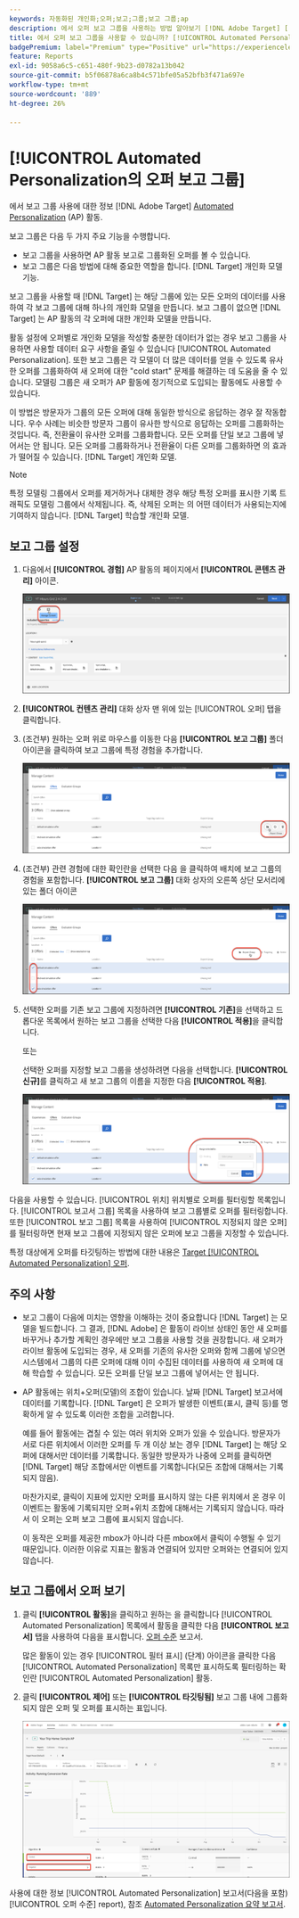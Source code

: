 ```yaml
---
keywords: 자동화된 개인화;오퍼;보고;그룹;보고 그룹;ap
description: 에서 오퍼 보고 그룹을 사용하는 방법 알아보기 [!DNL Adobe Target] [!UICONTROL Automated Personalization] 활동.
title: 에서 오퍼 보고 그룹을 사용할 수 있습니까? [!UICONTROL Automated Personalization] 활동?
badgePremium: label="Premium" type="Positive" url="https://experienceleague.adobe.com/docs/target/using/introduction/intro.html?lang=en#premium newtab=true" tooltip="Target Premium에 포함된 내용을 확인하십시오."
feature: Reports
exl-id: 9058a6c5-c651-480f-9b23-d0782a13b042
source-git-commit: b5f06878a6ca8b4c571bfe05a52bfb3f471a697e
workflow-type: tm+mt
source-wordcount: '889'
ht-degree: 26%

---
```


# [!UICONTROL Automated Personalization의 오퍼 보고 그룹]

에서 보고 그룹 사용에 대한 정보 [!DNL Adobe Target] [Automated Personalization](/help/main/c-activities/t-automated-personalization/automated-personalization.md) (AP) 활동.

보고 그룹은 다음 두 가지 주요 기능을 수행합니다.

* 보고 그룹을 사용하면 AP 활동 보고로 그룹화된 오퍼를 볼 수 있습니다.
* 보고 그룹은 다음 방법에 대해 중요한 역할을 합니다. [!DNL Target] 개인화 모델 기능.

보고 그룹을 사용할 때 [!DNL Target] 는 해당 그룹에 있는 모든 오퍼의 데이터를 사용하여 각 보고 그룹에 대해 하나의 개인화 모델을 만듭니다. 보고 그룹이 없으면 [!DNL Target] 는 AP 활동의 각 오퍼에 대한 개인화 모델을 만듭니다.

활동 설정에 오퍼별로 개인화 모델을 작성할 충분한 데이터가 없는 경우 보고 그룹을 사용하면 사용할 데이터 요구 사항을 줄일 수 있습니다 [!UICONTROL Automated Personalization]. 또한 보고 그룹은 각 모델이 더 많은 데이터를 얻을 수 있도록 유사한 오퍼를 그룹화하여 새 오퍼에 대한 &quot;cold start&quot; 문제를 해결하는 데 도움을 줄 수 있습니다. 모델링 그룹은 새 오퍼가 AP 활동에 정기적으로 도입되는 활동에도 사용할 수 있습니다.

이 방법은 방문자가 그룹의 모든 오퍼에 대해 동일한 방식으로 응답하는 경우 잘 작동합니다. 우수 사례는 비슷한 방문자 그룹이 유사한 방식으로 응답하는 오퍼를 그룹화하는 것입니다. 즉, 전환율이 유사한 오퍼를 그룹화합니다. 모든 오퍼를 단일 보고 그룹에 넣어서는 안 됩니다. 모든 오퍼를 그룹화하거나 전환율이 다른 오퍼를 그룹화하면 의 효과가 떨어질 수 있습니다. [!DNL Target] 개인화 모델.

>[!NOTE]
>
>특정 모델링 그룹에서 오퍼를 제거하거나 대체한 경우 해당 특정 오퍼를 표시한 기록 트래픽도 모델링 그룹에서 삭제됩니다. 즉, 삭제된 오퍼는 의 어떤 데이터가 사용되는지에 기여하지 않습니다. [!DNL Target] 학습할 개인화 모델.

## 보고 그룹 설정

1. 다음에서 **[!UICONTROL 경험]** AP 활동의 페이지에서 **[!UICONTROL 콘텐츠 관리]** 아이콘.

   ![콘텐츠 관리 아이콘](/help/main/c-reports/assets/ap_manage_content.png)

1. **[!UICONTROL 컨텐츠 관리]** 대화 상자 맨 위에 있는 [!UICONTROL 오퍼] 탭을 클릭합니다.
1. (조건부) 원하는 오퍼 위로 마우스를 이동한 다음 **[!UICONTROL 보고 그룹]** 폴더 아이콘을 클릭하여 보고 그룹에 특정 경험을 추가합니다.

   ![보고 그룹 아이콘](/help/main/c-reports/assets/ap_manage_content_2.png)

1. (조건부) 관련 경험에 대한 확인란을 선택한 다음 을 클릭하여 배치에 보고 그룹의 경험을 포함합니다. **[!UICONTROL 보고 그룹]** 대화 상자의 오른쪽 상단 모서리에 있는 폴더 아이콘

   ![보고 그룹 아이콘](/help/main/c-reports/assets/ap_manage_content_3.png)

1. 선택한 오퍼를 기존 보고 그룹에 지정하려면 **[!UICONTROL 기존]**&#x200B;을 선택하고 드롭다운 목록에서 원하는 보고 그룹을 선택한 다음 **[!UICONTROL 적용]**&#x200B;을 클릭합니다.

   또는

   선택한 오퍼를 지정할 보고 그룹을 생성하려면 다음을 선택합니다. **[!UICONTROL 신규]**&#x200B;를 클릭하고 새 보고 그룹의 이름을 지정한 다음 **[!UICONTROL 적용]**.

   ![새 보고 그룹을 만드는 새 아이콘](/help/main/c-reports/assets/ap_reporting_groups.png)

다음을 사용할 수 있습니다. [!UICONTROL 위치] 위치별로 오퍼를 필터링할 목록입니다. [!UICONTROL 보고서 그룹] 목록을 사용하여 보고 그룹별로 오퍼를 필터링합니다. 또한 [!UICONTROL 보고 그룹] 목록을 사용하여 [!UICONTROL 지정되지 않은 오퍼]를 필터링하면 현재 보고 그룹에 지정되지 않은 오퍼에 보고 그룹을 지정할 수 있습니다.

특정 대상에게 오퍼를 타깃팅하는 방법에 대한 내용은 [Target [!UICONTROL Automated Personalization] 오퍼](/help/main/c-activities/t-automated-personalization/ap-target-offers.md#task_F207ED7A41B84FD39BB6FCBFABF4B23E).

## 주의 사항

* 보고 그룹이 다음에 미치는 영향을 이해하는 것이 중요합니다 [!DNL Target] 는 모델을 빌드합니다. 그 결과, [!DNL Adobe] 은 활동이 라이브 상태인 동안 새 오퍼를 바꾸거나 추가할 계획인 경우에만 보고 그룹을 사용할 것을 권장합니다. 새 오퍼가 라이브 활동에 도입되는 경우, 새 오퍼를 기존의 유사한 오퍼와 함께 그룹에 넣으면 시스템에서 그룹의 다른 오퍼에 대해 이미 수집된 데이터를 사용하여 새 오퍼에 대해 학습할 수 있습니다. 모든 오퍼를 단일 보고 그룹에 넣어서는 안 됩니다.

* AP 활동에는 위치+오퍼(모델)의 조합이 있습니다. 날짜 [!DNL Target] 보고서에 데이터를 기록합니다. [!DNL Target] 은 오퍼가 발생한 이벤트(표시, 클릭 등)를 명확하게 알 수 있도록 이러한 조합을 고려합니다.

  예를 들어 활동에는 겹칠 수 있는 여러 위치와 오퍼가 있을 수 있습니다. 방문자가 서로 다른 위치에서 이러한 오퍼를 두 개 이상 보는 경우 [!DNL Target] 는 해당 오퍼에 대해서만 데이터를 기록합니다. 동일한 방문자가 나중에 오퍼를 클릭하면 [!DNL Target] 해당 조합에서만 이벤트를 기록합니다(모든 조합에 대해서는 기록되지 않음).

  마찬가지로, 클릭이 지표에 있지만 오퍼를 표시하지 않는 다른 위치에서 온 경우 이 이벤트는 활동에 기록되지만 오퍼+위치 조합에 대해서는 기록되지 않습니다. 따라서 이 오퍼는 오퍼 보고 그룹에 표시되지 않습니다.

  이 동작은 오퍼를 제공한 mbox가 아니라 다른 mbox에서 클릭이 수행될 수 있기 때문입니다. 이러한 이유로 지표는 활동과 연결되어 있지만 오퍼와는 연결되어 있지 않습니다.

## 보고 그룹에서 오퍼 보기

1. 클릭 **[!UICONTROL 활동]**&#x200B;을 클릭하고 원하는 을 클릭합니다 [!UICONTROL Automated Personalization] 목록에서 활동을 클릭한 다음 **[!UICONTROL 보고서]** 탭을 사용하여 다음을 표시합니다. [오퍼 수준](/help/main/c-reports/personalization-reports/reports-ap.md) 보고서.

   많은 활동이 있는 경우 [!UICONTROL 필터 표시] (단계) 아이콘을 클릭한 다음 [!UICONTROL Automated Personalization] 목록만 표시하도록 필터링하는 확인란 [!UICONTROL Automated Personalization] 활동.

1. 클릭 **[!UICONTROL 제어]** 또는 **[!UICONTROL 타깃팅됨]** 보고 그룹 내에 그룹화되지 않은 오퍼 및 오퍼를 표시하는 표입니다.

   ![오퍼 그룹: 제어 및 타깃팅](/help/main/c-reports/c-report-settings/assets/offer-groups.png)

사용에 대한 정보 [!UICONTROL Automated Personalization] 보고서(다음을 포함) [!UICONTROL 오퍼 수준] report), 참조 [Automated Personalization 요약 보고서](/help/main/c-reports/personalization-reports/reports-ap.md).


